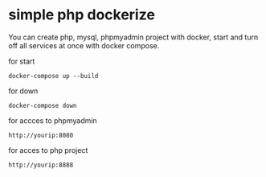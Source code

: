 # simple php dockerize

You can create php, mysql, phpmyadmin project with docker, start and turn off all services at once with docker compose.

for start
```
docker-compose up --build

```


for down 

```
docker-compose down
```


for accces to phpmyadmin 

```
http://yourip:8080
```


for acces to php project 

```
http://yourip:8888
```

